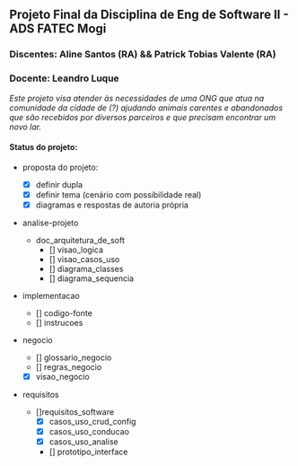 
## Projeto Final da Disciplina de Eng de Software II - ADS FATEC Mogi
### Discentes: Aline Santos (RA) && Patrick Tobias  Valente (RA)
### Docente: Leandro Luque

*Este projeto visa atender às necessidades de uma ONG que atua na comunidade da cidade de (?) ajudando animais carentes e abandonados que são recebidos por diversos parceiros e que precisam encontrar um novo lar.*


#### Status do projeto:
* proposta do projeto:
	* [x] definir dupla
	* [x] definir tema (cenário com possibilidade real)
	* [x] diagramas e respostas de autoria própria
	
* analise-projeto
	* doc_arquitetura_de_soft
		* [] visao_logica
		* [] visao_casos_uso
		* [] diagrama_classes
		* [] diagrama_sequencia
* implementacao
	* [] codigo-fonte
	* [] instrucoes

* negocio
	* [] glossario_negocio
	* [] regras_negocio
	* [x] visao_negocio

* requisitos
	* []requisitos_software
		* [x] casos_uso_crud_config
		* [x] casos_uso_conducao
		* [x] casos_uso_analise
		* [] prototipo_interface



